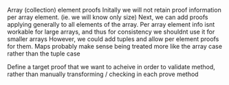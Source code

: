 Array (collection) element proofs
    Initally we will not retain proof information per array element. (ie. we will know only size)
    Next, we can add proofs applying generally to all elements of the array.
    Per array element info isnt workable for large arrays, and thus for consistency we shouldnt use it for smaller arrays
    However, we could add tuples and allow per element proofs for them.
    Maps probably make sense being treated more like the array case rather than the tuple case

Define a target proof that we want to acheive in order to validate method, rather than manually transforming / checking in each prove method